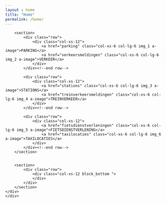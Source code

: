 ```yaml
---
layout : home
title: "Home"
permalink: /home/
---
```

<div class="container">
    <div class="row">
    <div class=" col-xs-12 wrapper_home">
        <section>
        <div class="row">
            <div class="col-xs-12 padding_bottom-block">
                <section class="sidebar">
                    <div class="loader2">
                    </div>
                    <!-- JS content weerbericht -->
                </section>
            </div>
        </div>
        </section>

        <section>
            <div class="row">
                <div class="col-xs-12">
                    <a href="parking" class="col-xs-6 col-lg-6 img_1 a-image">PARKING</a>
                    <a href="verkeersmeldingen" class="col-xs-6 col-lg-6 img_2 a-image">VERKEER</a>
                </div>
            </div><!--end row-->

            <div class="row">
                <div class="col-xs-12">
                    <a href="stations" class="col-xs-6 col-lg-6 img_3 a-image">STATIONS</a>
                    <a href="treinverkeersmeldingen" class="col-xs-6 col-lg-6 img_4 a-image">TREINVERKEER</a>
                </div>
            </div><!--end row-->

            <div class="row">
                <div class="col-xs-12">
                    <a href="fietsdienstverleningen" class="col-xs-6 col-lg-6 img_5 a-image">FIETSDIENSTVERLENING</a>
                    <a href="taxilocaties" class="col-xs-6 col-lg-6 img_6 a-image">TAXILOCATIES</a>
                </div>
            </div><!--end row-->
        </section>


        <section>
            <div class="row">
                <div class="col-xs-12 block_bottom ">
                </div>
            </div>
        </section>
    </div>
    </div>
</div>
